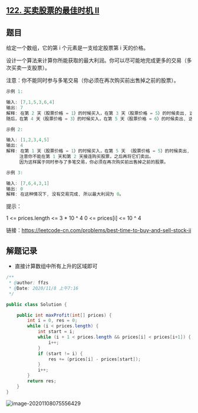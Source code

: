 ## [122. 买卖股票的最佳时机 II](https://leetcode-cn.com/problems/best-time-to-buy-and-sell-stock-ii/)

## 题目

给定一个数组，它的第 i 个元素是一支给定股票第 i 天的价格。

设计一个算法来计算你所能获取的最大利润。你可以尽可能地完成更多的交易（多次买卖一支股票）。

注意：你不能同时参与多笔交易（你必须在再次购买前出售掉之前的股票）。

```java
示例 1:

输入: [7,1,5,3,6,4]
输出: 7
解释: 在第 2 天（股票价格 = 1）的时候买入，在第 3 天（股票价格 = 5）的时候卖出, 这笔交易所能获得利润 = 5-1 = 4 。
随后，在第 4 天（股票价格 = 3）的时候买入，在第 5 天（股票价格 = 6）的时候卖出, 这笔交易所能获得利润 = 6-3 = 3 。

示例 2:

输入: [1,2,3,4,5]
输出: 4
解释: 在第 1 天（股票价格 = 1）的时候买入，在第 5 天 （股票价格 = 5）的时候卖出, 这笔交易所能获得利润 = 5-1 = 4 。
     注意你不能在第 1 天和第 2 天接连购买股票，之后再将它们卖出。
     因为这样属于同时参与了多笔交易，你必须在再次购买前出售掉之前的股票。

示例 3:

输入: [7,6,4,3,1]
输出: 0
解释: 在这种情况下, 没有交易完成, 所以最大利润为 0。
```


提示：

1 <= prices.length <= 3 * 10 ^ 4
0 <= prices[i] <= 10 ^ 4


链接：https://leetcode-cn.com/problems/best-time-to-buy-and-sell-stock-ii



## 解题记录

+ 直接计算数组中所有上升的区域即可

```java
/**
 * @author: ffzs
 * @Date: 2020/11/8 上午7:16
 */

public class Solution {

    public int maxProfit(int[] prices) {
        int i = 0, res = 0;
        while (i < prices.length) {
            int start = i;
            while (i + 1 < prices.length && prices[i] < prices[i+1]) {
                i++;
            }
            if (start != i) {
                res += (prices[i] - prices[start]);
            }
            i++;
        }
        return res;
    }
}
```

![image-20201108075556429](https://gitee.com/ffzs/picture_go/raw/master/img/image-20201108075556429.png)